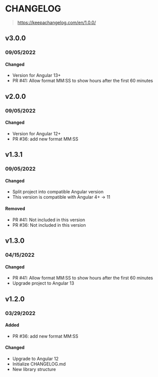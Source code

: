 # CHANGELOG

> https://keepachangelog.com/en/1.0.0/

## v3.0.0

### 09/05/2022

#### Changed

* Version for Angular 13+
* PR #41: Allow format MM:SS to show hours after the first 60 minutes

## v2.0.0

### 09/05/2022

#### Changed

* Version for Angular 12+
* PR #36: add new format MM:SS


## v1.3.1

### 09/05/2022

#### Changed

* Split project into compatible Angular version
* This version is compatible with Angular 4+ -> 11

#### Removed

* PR #41: Not included in this version
* PR #36: Not included in this version

## v1.3.0

### 04/15/2022

#### Changed

* PR #41: Allow format MM:SS to show hours after the first 60 minutes
* Upgrade project to Angular 13

## v1.2.0

### 03/29/2022

#### Added

  * PR #36: add new format MM:SS

#### Changed

  * Upgrade to Angular 12
  * Initialize CHANGELOG.md
  * New library structure

